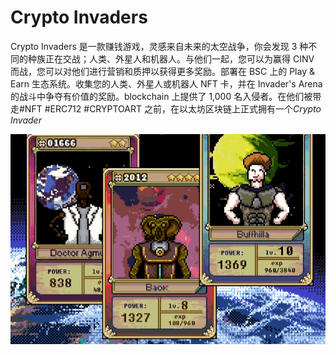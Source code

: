 # Crypto Invaders

Crypto Invaders 是一款赚钱游戏，灵感来自未来的太空战争，你会发现 3 种不同的种族正在交战；人类、外星人和机器人。与他们一起，您可以为赢得 CINV 而战，您可以对他们进行营销和质押以获得更多奖励。部署在 BSC 上的 Play & Earn 生态系统。收集您的人类、外星人或机器人 NFT 卡，并在 Invader's Arena 的战斗中争夺有价值的奖励。blockchain 上提供了 1,000 名入侵者。在他们被带走#NFT #ERC712 #CRYPTOART 之前，在以太坊区块链上正式拥有一个*Crypto Invader* 

![1](1.png)
